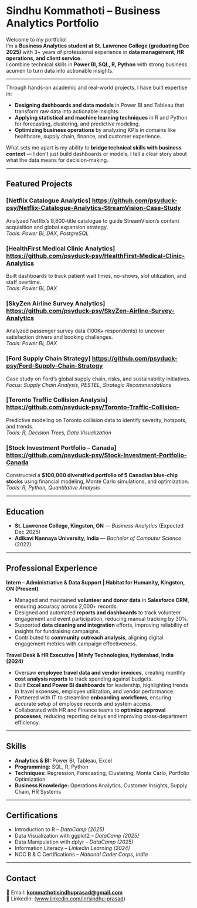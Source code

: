 # Sindhu Kommathoti – Business Analytics Portfolio

Welcome to my portfolio!  
I’m a **Business Analytics student at St. Lawrence College (graduating Dec 2025)** with 3+ years of professional experience in **data management, HR operations, and client service**.  
I combine technical skills in **Power BI, SQL, R, Python** with strong business acumen to turn data into actionable insights.

---

Through hands-on academic and real-world projects, I have built expertise in:  
- **Designing dashboards and data models** in Power BI and Tableau that transform raw data into actionable insights.  
- **Applying statistical and machine learning techniques** in R and Python for forecasting, clustering, and predictive modeling.  
- **Optimizing business operations** by analyzing KPIs in domains like healthcare, supply chain, finance, and customer experience.  

What sets me apart is my ability to **bridge technical skills with business context** — I don’t just build dashboards or models, I tell a clear story about what the data means for decision-making.  

---

## Featured Projects

### [Netflix Catalogue Analytics] https://github.com/psyduck-psy/Netflix-Catalogue-Analytics-StreamVision-Case-Study
Analyzed Netflix’s 8,800-title catalogue to guide StreamVision’s content acquisition and global expansion strategy.  
*Tools: Power BI, DAX, PostgreSQL*

### [HealthFirst Medical Clinic Analytics] https://github.com/psyduck-psy/HealthFirst-Medical-Clinic-Analytics
Built dashboards to track patient wait times, no-shows, slot utilization, and staff overtime.  
*Tools: Power BI, DAX*

### [SkyZen Airline Survey Analytics] https://github.com/psyduck-psy/SkyZen-Airline-Survey-Analytics
Analyzed passenger survey data (100K+ respondents) to uncover satisfaction drivers and booking challenges.  
*Tools: Power BI, DAX*

### [Ford Supply Chain Strategy] https://github.com/psyduck-psy/Ford-Supply-Chain-Strategy
Case study on Ford’s global supply chain, risks, and sustainability initiatives.  
*Focus: Supply Chain Analysis, PESTEL, Strategic Recommendations*

### [Toronto Traffic Collision Analysis] https://github.com/psyduck-psy/Toronto-Traffic-Collision-
Predictive modeling on Toronto collision data to identify severity, hotspots, and trends.  
*Tools: R, Decision Trees, Data Visualization*

### [Stock Investment Portfolio – Canada] https://github.com/psyduck-psy/Stock-Investment-Portfolio-Canada
Constructed a **$100,000 diversified portfolio of 5 Canadian blue-chip stocks** using financial modeling, Monte Carlo simulations, and optimization.  
*Tools: R, Python, Quantitative Analysis*

---

## Education
- **St. Lawrence College, Kingston, ON** — *Business Analytics* (Expected Dec 2025)  
- **Adikavi Nannaya University, India** — *Bachelor of Computer Science* (2022)  

---

## Professional Experience

**Intern – Administrative & Data Support | Habitat for Humanity, Kingston, ON (Present)**  
- Managed and maintained **volunteer and donor data** in **Salesforce CRM**, ensuring accuracy across 2,000+ records.  
- Designed and automated **reports and dashboards** to track volunteer engagement and event participation, reducing manual tracking by 30%.  
- Supported **data cleaning and integration** efforts, improving reliability of insights for fundraising campaigns.  
- Contributed to **community outreach analysis**, aligning digital engagement metrics with campaign effectiveness.  

**Travel Desk & HR Executive | Minfy Technologies, Hyderabad, India (2024)**  
- Oversaw **employee travel data and vendor invoices**, creating monthly **cost analysis reports** to track spending against budgets.  
- Built **Excel and Power BI dashboards** for leadership, highlighting trends in travel expenses, employee utilization, and vendor performance.  
- Partnered with IT to streamline **onboarding workflows**, ensuring accurate setup of employee records and system access.  
- Collaborated with HR and Finance teams to **optimize approval processes**, reducing reporting delays and improving cross-department efficiency.  

---

## Skills
- **Analytics & BI:** Power BI, Tableau, Excel  
- **Programming:** SQL, R, Python  
- **Techniques:** Regression, Forecasting, Clustering, Monte Carlo, Portfolio Optimization  
- **Business Knowledge:** Operations Analytics, Customer Insights, Supply Chain, HR Systems  

---

## Certifications
- Introduction to R – *DataCamp (2025)*  
- Data Visualization with ggplot2 – *DataCamp (2025)*  
- Data Manipulation with dplyr – *DataCamp (2025)*  
- Information Literacy – *LinkedIn Learning (2024)*  
- NCC B & C Certifications – *National Cadet Corps, India*  

---

## Contact
📧 Email: **kommathotisindhuprasad@gmail.com**  
🔗 LinkedIn: (www.linkedin.com/in/sindhu-prasad)  

